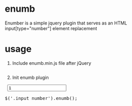 # enumb
 Enumber is a simple jquery plugin that serves as an HTML input[type="number"] element replacement
 
 # usage
 1. Include enumb.min.js file after jQuery
 <pre><script src="js/enumb.min.js"></script></pre>
 2. Init enumb plugin
 <pre> <input type="text" min="1" max="10" value="1" step="1" class="input_number" /> </pre>
 <pre>$('.input_number').enumb();</pre>
 
